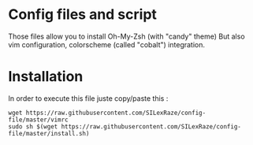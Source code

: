 # Config files and script
Those files allow you to install Oh-My-Zsh (with "candy" theme)
But also vim configuration, colorscheme (called "cobalt") integration.
# Installation
In order to execute this file juste copy/paste this :
```
wget https://raw.githubusercontent.com/SILexRaze/config-file/master/vimrc
sudo sh $(wget https://raw.githubusercontent.com/SILexRaze/config-file/master/install.sh)
```

